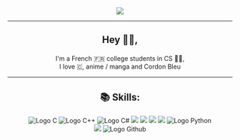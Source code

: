 <div align="center">
    <img src="https://media1.tenor.com/images/ba6d7d37fa1e4ca966ac7328bf43b96c/tenor.gif?itemid=18657810">
</div>

---

## <p align="center">Hey 👋🏻, </p>
<p align="center">
    I'm a French 🇫🇷 college students in CS 👨‍💻,<br>
    I love 🇨, anime / manga and Cordon Bleu<br>
</p>

---
## <p align="center">📚 Skills: </p>
<p align="center">
    <img src="https://img.shields.io/badge/c-%2300599C.svg?style=for-the-badge&logo=c&logoColor=white" alt="Logo C">
    <img src="https://img.shields.io/badge/c++-%2300599C.svg?style=for-the-badge&logo=c%2B%2B&logoColor=white" alt="Logo C++">
    <img src="https://img.shields.io/badge/c%23-%23239120.svg?style=for-the-badge&logo=c-sharp&logoColor=white" alt="Logo C#">
    <img src="https://img.shields.io/badge/html5-%23E34F26.svg?style=for-the-badge&logo=html5&logoColor=white" alt"Logo HTML5">
    <img src="https://img.shields.io/badge/css3-%231572B6.svg?style=for-the-badge&logo=css3&logoColor=white" alt"Logo CSS3">
    <img src="https://img.shields.io/badge/mysql-%2300f.svg?style=for-the-badge&logo=mysql&logoColor=white" alt"Logo MYSQL">
    <img src="https://img.shields.io/badge/php-%23777BB4.svg?style=for-the-badge&logo=php&logoColor=white" alt"Logo PHP">
    <img src="https://img.shields.io/badge/python-3670A0?style=for-the-badge&logo=python&logoColor=white" alt="Logo Python">
    <br>
    <img src="https://img.shields.io/badge/unity-%23000000.svg?style=for-the-badge&logo=unity&logoColor=white" alt"Logo Unity3D">
    <img src="https://img.shields.io/badge/github-%23121011.svg?style=for-the-badge&logo=github&logoColor=white" alt="Logo Github">
    
</p>
